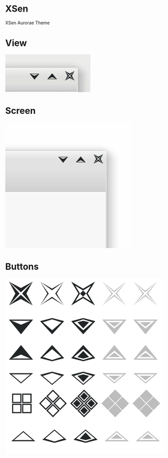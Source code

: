 # XSen
XSen Aurorae Theme

# View
<img src="./animated.gif">

# Screen
<img src="./picture0.png">

# Buttons
<img src="./close.png">
